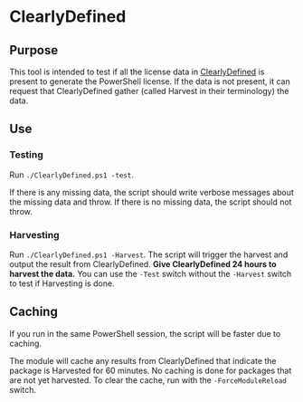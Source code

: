 # ClearlyDefined

## Purpose

This tool is intended to test if all the license data in [ClearlyDefined](https://clearlydefined.io) is present to generate the PowerShell license.
If the data is not present, it can request that ClearlyDefined gather (called Harvest in their terminology) the data.

## Use

### Testing

Run `./ClearlyDefined.ps1 -test`.

If there is any missing data, the script should write verbose messages about the missing data and throw.
If there is no missing data, the script should not throw.

### Harvesting

Run `./ClearlyDefined.ps1 -Harvest`.
The script will trigger the harvest and output the result from ClearlyDefined.
**Give ClearlyDefined 24 hours to harvest the data.**
You can use the `-Test` switch without the `-Harvest` switch to test if Harvesting is done.

## Caching

If you run in the same PowerShell session, the script will be faster due to caching.

The module will cache any results from ClearlyDefined that indicate the package is Harvested for 60 minutes.
No caching is done for packages that are not yet harvested.
To clear the cache, run with the `-ForceModuleReload` switch.
